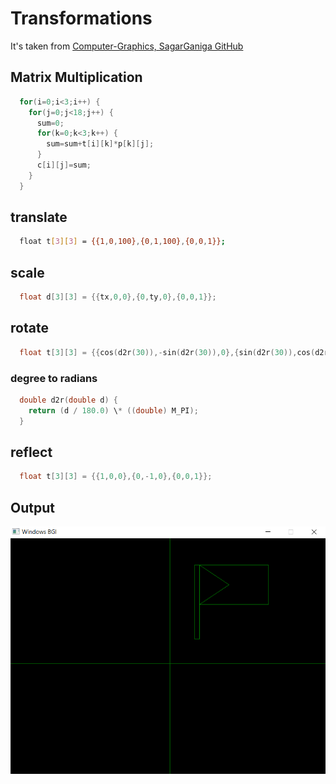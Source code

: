 # Transformations

It's taken from [Computer-Graphics, SagarGaniga GitHub](https://github.com/SagarGaniga/computer-graphics)

## Matrix Multiplication

```cpp
  for(i=0;i<3;i++) {
    for(j=0;j<18;j++) {
      sum=0;
      for(k=0;k<3;k++) {
        sum=sum+t[i][k]*p[k][j];
      }
      c[i][j]=sum;
    }
  }
```

## translate

```bash
  float t[3][3] = {{1,0,100},{0,1,100},{0,0,1}};
```

## scale

```cpp
  float d[3][3] = {{tx,0,0},{0,ty,0},{0,0,1}};
```

## rotate

```cpp
  float t[3][3] = {{cos(d2r(30)),-sin(d2r(30)),0},{sin(d2r(30)),cos(d2r(30)),0},{0,0,1}};
```

### degree to radians

```cpp
  double d2r(double d) {
    return (d / 180.0) \* ((double) M_PI);
  }
```

## reflect

```cpp
  float t[3][3] = {{1,0,0},{0,-1,0},{0,0,1}};
```

## Output

![step1](https://github.com/actionanand/cppGraphicsExamples/blob/master/assets/img/2d_transformation.png)

